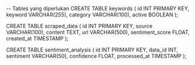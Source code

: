 -- Tables yang diperlukan
CREATE TABLE keywords (
    id INT PRIMARY KEY,
    keyword VARCHAR(255),
    category VARCHAR(100),
    active BOOLEAN
);

CREATE TABLE scraped_data (
    id INT PRIMARY KEY,
    source VARCHAR(100),
    content TEXT,
    url VARCHAR(500),
    sentiment_score FLOAT,
    created_at TIMESTAMP
);

CREATE TABLE sentiment_analysis (
    id INT PRIMARY KEY,
    data_id INT,
    sentiment VARCHAR(50),
    confidence FLOAT,
    processed_at TIMESTAMP
);